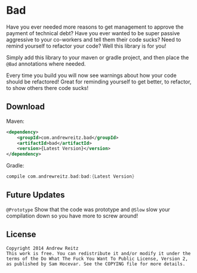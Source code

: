 # Bad

Have you ever needed more reasons to get management to approve the payment of technical debt? Have you ever wanted to
be super passive aggressive to your co-workers and tell them their code sucks? Need to remind yourself to refactor your
code? Well this library is for you!

Simply add this library to your maven or gradle project, and then place the `@Bad` annotations where needed.

Every time you build you will now see warnings about how your code should be refactored! Great for reminding yourself
to get better, to refactor, to show others there code sucks!

## Download

Maven:

```xml
<dependency>
    <groupId>com.andrewreitz.bad</groupId>
    <artifactId>bad</artifactId>
    <version>{Latest Version}</version>
</dependency>
```

Gradle:

```groovy
compile com.andrewreitz.bad:bad:{Latest Version}
```

## Future Updates
`@Prototype` Show that the code was prototype and `@Slow` slow your compilation down so you have more to screw around!

## License

    Copyright 2014 Andrew Reitz
    This work is free. You can redistribute it and/or modify it under the
    terms of the Do What The Fuck You Want To Public License, Version 2,
    as published by Sam Hocevar. See the COPYING file for more details.
